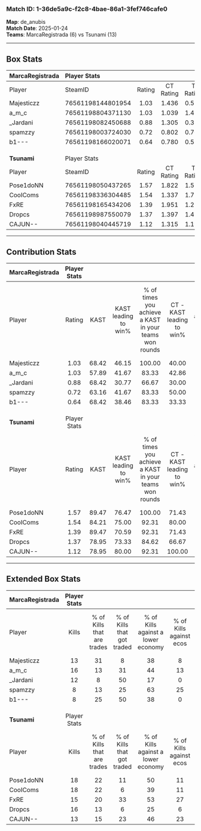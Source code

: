 ### Match ID: 1-36de5a9c-f2c8-4bae-86a1-3fef746cafe0  
**Map**: de_anubis  
**Match Date**: 2025-01-24  
**Teams**: MarcaRegistrada (6) vs Tsunami (13)  

---  

## Box Stats  

| **MarcaRegistrada** | Player Stats      |        |           |          |       |      |       |         |        |      |     |
| :- | :- | :-: | :-: | :-: | :-: | :-: | :-: | :-: | :-: | :-: | :-: |
| Player              | SteamID           | Rating | CT Rating | T Rating | KAST  | ADR  | Kills | Assists | Deaths | K/D  | HS% |
| Majesticzz          | 76561198144801954 |  1.03  |   1.436   |  0.512   | 68.42 | 80.2 |  13   |    3    |   14   | 0.93 | 38  |
| a_m_c               | 76561198804371130 |  1.03  |   1.039   |  1.425   | 57.89 | 73.2 |  16   |    1    |   15   | 1.07 | 50  |
| _Jardani            | 76561198082450688 |  0.88  |   1.305   |  0.386   | 68.42 | 77.6 |  12   |    6    |   18   | 0.67 | 41  |
| spamzzy             | 76561198003724030 |  0.72  |   0.802   |  0.704   | 63.16 | 62.2 |   8   |    5    |   14   | 0.57 | 37  |
| b1---               | 76561198166020071 |  0.64  |   0.780   |  0.566   | 68.42 | 69.2 |   8   |    6    |   19   | 0.42 | 50  |
|                     |                   |        |           |          |       |      |       |         |        |      |     |
|                     |                   |        |           |          |       |      |       |         |        |      |     |
|                     |                   |        |           |          |       |      |       |         |        |      |     |
| **Tsunami**         | Player Stats      |        |           |          |       |      |       |         |        |      |     |
| Player              | SteamID           | Rating | CT Rating | T Rating | KAST  | ADR  | Kills | Assists | Deaths | K/D  | HS% |
| Pose1doNN           | 76561198050437265 |  1.57  |   1.822   |  1.563   | 89.47 | 95.6 |  18   |    8    |   11   | 1.64 | 27  |
| CooIComs            | 76561198336304485 |  1.54  |   1.337   |  1.792   | 84.21 | 92.8 |  18   |    5    |   10   | 1.80 | 66  |
| FxRE                | 76561198165434206 |  1.39  |   1.951   |  1.286   | 89.47 | 83.0 |  15   |    7    |   11   | 1.36 | 53  |
| Dropcs              | 76561198987550079 |  1.37  |   1.397   |  1.492   | 78.95 | 95.9 |  16   |    7    |   12   | 1.33 | 68  |
| CAJUN--             | 76561198040445719 |  1.12  |   1.315   |  1.192   | 78.95 | 79.5 |  13   |    1    |   13   | 1.00 | 38  |
---  

## Contribution Stats  

| **MarcaRegistrada** | Player Stats |       |                      |                                                        |                           |                                                             |                          |                                                            |
| :- | :-: | :-: | :-: | :-: | :-: | :-: | :-: | :-: |
| Player              |    Rating    | KAST  | KAST leading to win% | % of times you achieve a KAST in your teams won rounds | CT - KAST leading to win% | CT - % of times you achieve a KAST in your teams won rounds | T - KAST leading to win% | T - % of times you achieve a KAST in your teams won rounds |
| Majesticzz          |     1.03     | 68.42 |        46.15         |                         100.00                         |           40.00           |                           100.00                            |          66.67           |                           100.00                           |
| a_m_c               |     1.03     | 57.89 |        41.67         |                         83.33                          |           42.86           |                            75.00                            |          40.00           |                           100.00                           |
| _Jardani            |     0.88     | 68.42 |        30.77         |                         66.67                          |           30.00           |                            75.00                            |          33.33           |                           50.00                            |
| spamzzy             |     0.72     | 63.16 |        41.67         |                         83.33                          |           50.00           |                            75.00                            |          33.33           |                           100.00                           |
| b1---               |     0.64     | 68.42 |        38.46         |                         83.33                          |           33.33           |                            75.00                            |          50.00           |                           100.00                           |
|                     |              |       |                      |                                                        |                           |                                                             |                          |                                                            |
|                     |              |       |                      |                                                        |                           |                                                             |                          |                                                            |
|                     |              |       |                      |                                                        |                           |                                                             |                          |                                                            |
| **Tsunami**         | Player Stats |       |                      |                                                        |                           |                                                             |                          |                                                            |
| Player              |    Rating    | KAST  | KAST leading to win% | % of times you achieve a KAST in your teams won rounds | CT - KAST leading to win% | CT - % of times you achieve a KAST in your teams won rounds | T - KAST leading to win% | T - % of times you achieve a KAST in your teams won rounds |
| Pose1doNN           |     1.57     | 89.47 |        76.47         |                         100.00                         |           71.43           |                           100.00                            |          80.00           |                           100.00                           |
| CooIComs            |     1.54     | 84.21 |        75.00         |                         92.31                          |           80.00           |                            80.00                            |          72.73           |                           100.00                           |
| FxRE                |     1.39     | 89.47 |        70.59         |                         92.31                          |           71.43           |                           100.00                            |          70.00           |                           87.50                            |
| Dropcs              |     1.37     | 78.95 |        73.33         |                         84.62                          |           66.67           |                            80.00                            |          77.78           |                           87.50                            |
| CAJUN--             |     1.12     | 78.95 |        80.00         |                         92.31                          |          100.00           |                           100.00                            |          70.00           |                           87.50                            |
---  

## Extended Box Stats  

| **MarcaRegistrada** | Player Stats |                            |                            |                                    |                         |                              |                                 |        |                             |                                     |                          |                               |                            |
| :- | :-: | :-: | :-: | :-: | :-: | :-: | :-: | :-: | :-: | :-: | :-: | :-: | :-: |
| Player              |    Kills     | % of Kills that are trades | % of Kills that got traded | % of Kills against a lower economy | % of Kills against ecos | % of Kills that are flawless | % of Kills that are close duels | Deaths | % of Deaths that get traded | % of Deaths against a lower economy | % of Deaths against ecos | % of Deaths that are flawless | % of Deaths that are close |
| Majesticzz          |      13      |             31             |             8              |                 38                 |            8            |              69              |                0                |   14   |             14              |                 29                  |            7             |              50               |             14             |
| a_m_c               |      16      |             13             |             31             |                 44                 |           13            |              63              |                6                |   15   |             27              |                 20                  |            0             |              67               |             13             |
| _Jardani            |      12      |             8              |             50             |                 17                 |            0            |              67              |                8                |   18   |             17              |                 28                  |            6             |              44               |             6              |
| spamzzy             |      8       |             13             |             25             |                 63                 |           25            |              38              |               13                |   14   |              7              |                 21                  |            0             |              64               |             0              |
| b1---               |      8       |             25             |             50             |                 38                 |            0            |              50              |               25                |   19   |             11              |                 26                  |            5             |              37               |             16             |
|                     |              |                            |                            |                                    |                         |                              |                                 |        |                             |                                     |                          |                               |                            |
|                     |              |                            |                            |                                    |                         |                              |                                 |        |                             |                                     |                          |                               |                            |
|                     |              |                            |                            |                                    |                         |                              |                                 |        |                             |                                     |                          |                               |                            |
| **Tsunami**         | Player Stats |                            |                            |                                    |                         |                              |                                 |        |                             |                                     |                          |                               |                            |
| Player              |    Kills     | % of Kills that are trades | % of Kills that got traded | % of Kills against a lower economy | % of Kills against ecos | % of Kills that are flawless | % of Kills that are close duels | Deaths | % of Deaths that get traded | % of Deaths against a lower economy | % of Deaths against ecos | % of Deaths that are flawless | % of Deaths that are close |
| Pose1doNN           |      18      |             22             |             11             |                 50                 |           11            |              56              |               11                |   11   |             27              |                 45                  |            9             |              64               |             0              |
| CooIComs            |      18      |             22             |             6              |                 39                 |           11            |              39              |               22                |   10   |             30              |                 40                  |            10            |              80               |             0              |
| FxRE                |      15      |             20             |             33             |                 53                 |           27            |              60              |                7                |   11   |             45              |                 27                  |            9             |              45               |             27             |
| Dropcs              |      16      |             13             |             6              |                 25                 |            6            |              44              |                6                |   12   |             25              |                 50                  |            17            |              42               |             0              |
| CAJUN--             |      13      |             15             |             23             |                 46                 |           23            |              54              |                0                |   13   |             31              |                 31                  |            8             |              62               |             15             |
